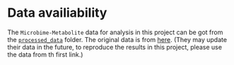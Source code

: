 # Data availiability

The `Microbime-Metabolite` data for analysis in this project can be got from the [`processed_data`](https://uwmadison.box.com/s/njqfn1bjafxmphe118rixijp5bsujm4z) folder. The original data is from [here](https://github.com/borenstein-lab/microbiome-metabolome-curated-data/tree/main/data/processed_data). (They may update their data in the future, to reproduce the results in this project, please use the data from th first link.)
